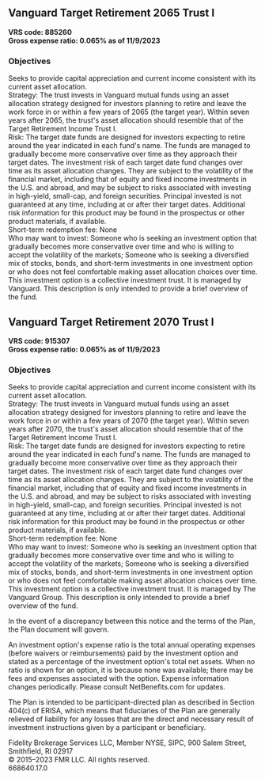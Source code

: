 ## Vanguard Target Retirement 2065 Trust I
**VRS code: 885260  
Gross expense ratio: 0.065% as of 11/9/2023**

### Objectives
Seeks to provide capital appreciation and current income consistent with its current asset allocation.  
Strategy: The trust invests in Vanguard mutual funds using an asset allocation strategy designed for investors planning to retire and leave the work force in or within a few years of 2065 (the target year). Within seven years after 2065, the trust's asset allocation should resemble that of the Target Retirement Income Trust I.  
Risk: The target date funds are designed for investors expecting to retire around the year indicated in each fund's name. The funds are managed to gradually become more conservative over time as they approach their target dates. The investment risk of each target date fund changes over time as its asset allocation changes. They are subject to the volatility of the financial market, including that of equity and fixed income investments in the U.S. and abroad, and may be subject to risks associated with investing in high-yield, small-cap, and foreign securities. Principal invested is not guaranteed at any time, including at or after their target dates. Additional risk information for this product may be found in the prospectus or other product materials, if available.  
Short-term redemption fee: None  
Who may want to invest: Someone who is seeking an investment option that gradually becomes more conservative over time and who is willing to accept the volatility of the markets; Someone who is seeking a diversified mix of stocks, bonds, and short-term investments in one investment option or who does not feel comfortable making asset allocation choices over time.  
This investment option is a collective investment trust. It is managed by Vanguard. This description is only intended to provide a brief overview of the fund.

## Vanguard Target Retirement 2070 Trust I
**VRS code: 915307  
Gross expense ratio: 0.065% as of 11/9/2023**

### Objectives
Seeks to provide capital appreciation and current income consistent with its current asset allocation.  
Strategy: The trust invests in Vanguard mutual funds using an asset allocation strategy designed for investors planning to retire and leave the work force in or within a few years of 2070 (the target year). Within seven years after 2070, the trust's asset allocation should resemble that of the Target Retirement Income Trust I.  
Risk: The target date funds are designed for investors expecting to retire around the year indicated in each fund's name. The funds are managed to gradually become more conservative over time as they approach their target dates. The investment risk of each target date fund changes over time as its asset allocation changes. They are subject to the volatility of the financial market, including that of equity and fixed income investments in the U.S. and abroad, and may be subject to risks associated with investing in high-yield, small-cap, and foreign securities. Principal invested is not guaranteed at any time, including at or after their target dates. Additional risk information for this product may be found in the prospectus or other product materials, if available.  
Short-term redemption fee: None  
Who may want to invest: Someone who is seeking an investment option that gradually becomes more conservative over time and who is willing to accept the volatility of the markets; Someone who is seeking a diversified mix of stocks, bonds, and short-term investments in one investment option or who does not feel comfortable making asset allocation choices over time.  
This investment option is a collective investment trust. It is managed by The Vanguard Group. This description is only intended to provide a brief overview of the fund.

In the event of a discrepancy between this notice and the terms of the Plan, the Plan document will govern.

An investment option's expense ratio is the total annual operating expenses (before waivers or reimbursements) paid by the investment option and stated as a percentage of the investment option's total net assets. When no ratio is shown for an option, it is because none was available; there may be fees and expenses associated with the option. Expense information changes periodically. Please consult NetBenefits.com for updates.

The Plan is intended to be participant-directed plan as described in Section 404(c) of ERISA, which means that fiduciaries of the Plan are generally relieved of liability for any losses that are the direct and necessary result of investment instructions given by a participant or beneficiary.

Fidelity Brokerage Services LLC, Member NYSE, SIPC, 900 Salem Street, Smithfield, RI 02917  
© 2015–2023 FMR LLC. All rights reserved.  
668640.17.0